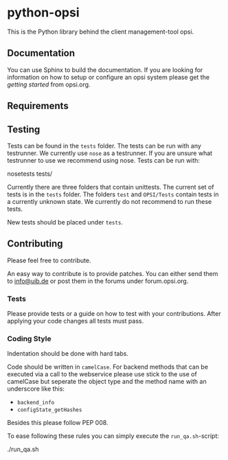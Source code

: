 # python-opsi

This is the Python library behind the client management-tool opsi.


## Documentation

You can use Sphinx to build the documentation.
If you are looking for information on how to setup or configure an opsi
system please get the _getting started_ from opsi.org.


## Requirements


## Testing

Tests can be found in the ``tests`` folder. The tests can be run with
any testrunner. We currently use ``nose`` as a testrunner. If you are
unsure what testrunner to use we recommend using nose.
Tests can be run with:

  nosetests tests/


Currently there are three folders that contain unittests. The current
set of tests is in the ``tests`` folder. The folders ``test`` and
``OPSI/Tests`` contain tests in a currently unknown state. We currently
do not recommend to run these tests.

New tests should be placed under ``tests``.


## Contributing

Please feel free to contribute.

An easy way to contribute is to provide patches. You can either send
them to info@uib.de or post them in the forums under forum.opsi.org.

### Tests

Please provide tests or a guide on how to test with your contributions.
After applying your code changes all tests must pass.

### Coding Style

Indentation should be done with hard tabs.

Code should be written in ``camelCase``.
For backend methods that can be executed via a call to the webservice
please use stick to the use of camelCase but seperate the object type
and the method name with an underscore like this:

* ``backend_info``
* ``configState_getHashes``


Besides this please follow PEP 008.

To ease following these rules you can simply execute the
``run_qa.sh``-script:

  ./run_qa.sh
